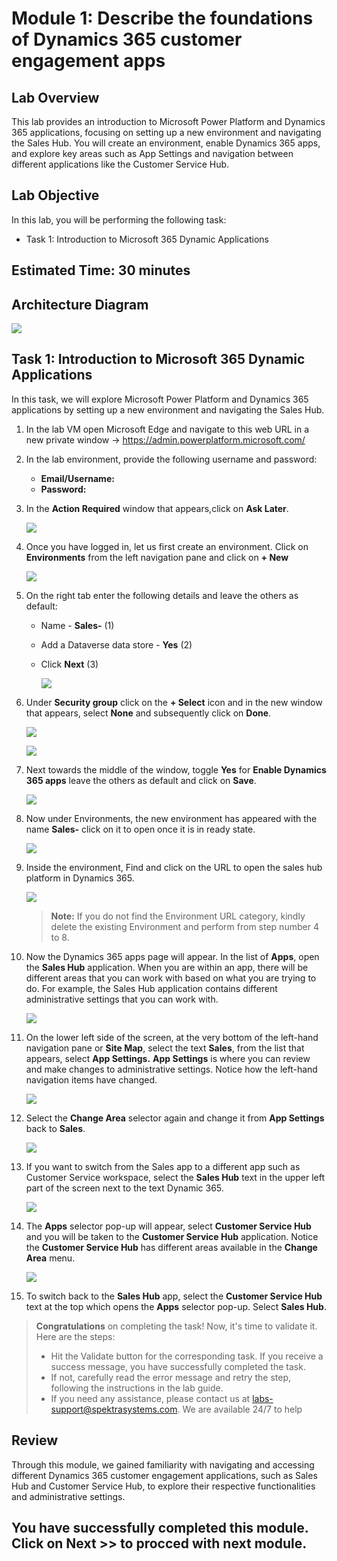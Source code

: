 
# Module 1: Describe the foundations of Dynamics 365 customer engagement apps

## Lab Overview

This lab provides an introduction to Microsoft Power Platform and Dynamics 365 applications, focusing on setting up a new environment and navigating the Sales Hub. You will create an environment, enable Dynamics 365 apps, and explore key areas such as App Settings and navigation between different applications like the Customer Service Hub. 

## Lab Objective

In this lab, you will be performing the following task:

- Task 1: Introduction to Microsoft 365 Dynamic Applications

## Estimated Time: 30 minutes

## Architecture Diagram

   ![](./media/mod1.png)

## Task 1: Introduction to Microsoft 365 Dynamic Applications

In this task, we will explore Microsoft Power Platform and Dynamics 365 applications by setting up a new environment and navigating the Sales Hub. 

1.  In the lab VM open Microsoft Edge and navigate to this web URL in a new private window -> <https://admin.powerplatform.microsoft.com/> 

1. In the lab environment, provide the following username and password:

    - **Email/Username:** <inject key="AzureAdUserEmail"></inject>
    - **Password:** <inject key="AzureAdUserPassword"></inject>

1. In the **Action Required** window that appears,click on **Ask Later**.

    ![](./media/pp1.png)

1. Once you have logged in, let us first create an environment. Click on **Environments**  from the left navigation pane and click on **+ New**

   ![](./media/pp2.png)

1. On the right tab enter the following details and leave the others as default:

    - Name - **Sales-<inject key="DeploymentID" enableCopy="false" />** (1)
    - Add a Dataverse data store - **Yes** (2)
    - Click **Next** (3)

      ![](./media/lab01-mod01-01.png)
    
1. Under **Security group** click on the **+ Select** icon and in the new window that appears, select **None** and subsequently click on **Done**.

   ![](./media/pp4.png)

   ![](./media/pp5.png)
   
1. Next  towards the middle of the window, toggle  **Yes** for  **Enable Dynamics 365 apps** leave the others as default and click on **Save**.

   ![](./media/pp6.png)
        
1. Now under Environments, the new environment has appeared with the name **Sales-<inject key="DeploymentID" enableCopy="false" />**  click on it to open once it is in ready state.

   ![](./media/pp7.png)

1. Inside the environment, Find and click on the  URL to open the sales hub platform in Dynamics 365.

   ![](./media/pp8.png)
    
   >**Note:** If you do not find the Environment URL category, kindly delete the existing Environment and perform from step number 4 to 8.

1. Now the Dynamics 365 apps page will appear. In the list of **Apps**, open the **Sales Hub** application. When you are within an app, there will be different areas that you can work with based on what you are trying to do. For example, the Sales Hub application contains different administrative settings that you can work with.

   ![](./media/pp9.1.png)

1. On the lower left side of the screen, at the very bottom of the left-hand navigation pane or **Site Map**, select the text **Sales**, from the list that appears, select **App Settings.** **App Settings** is where you can review and make changes to administrative settings. Notice how the left-hand navigation items have changed.

   ![](./media/pp10.png)

1. Select the **Change Area** selector again and change it from **App Settings** back to **Sales**.

   ![](./media/pp11.png)

1. If you want to switch from the Sales app to a different app such as Customer Service workspace, select the **Sales Hub** text in the upper left part of the screen next to the text Dynamic 365.

   ![](./media/pp12.png)

1. The **Apps** selector pop-up will appear, select **Customer Service Hub** and you will be taken to the **Customer Service Hub** application. Notice the **Customer Service Hub** has different areas available in the **Change Area** menu.

   ![](./media/pp13.png)

1. To switch back to the **Sales Hub** app, select the **Customer Service Hub** text at the top which opens the **Apps** selector pop-up. Select **Sales Hub**.

 > **Congratulations** on completing the task! Now, it's time to validate it. Here are the steps:
 > - Hit the Validate button for the corresponding task. If you receive a success message, you have successfully completed the task.
 > - If not, carefully read the error message and retry the step, following the instructions in the lab guide.
 > - If you need any assistance, please contact us at labs-support@spektrasystems.com. We are available 24/7 to help

 <validation step="0e9b1f3a-5161-4cd7-bbf7-0d507e2c81f3" />
 
## Review
Through this module, we gained familiarity with navigating and accessing different Dynamics 365 customer engagement applications, such as Sales Hub and Customer Service Hub, to explore their respective functionalities and administrative settings.

## You have successfully completed this module. Click on **Next >>** to procced with next module.